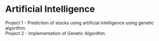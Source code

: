 # Artificial Intelligence
Project 1 - Prediction of stocks using artificial intelligence using genetic algorithm.
<br>
Project 2 - Implementation of Genetic Algorithm.
<br>

